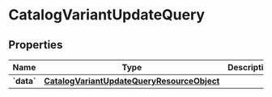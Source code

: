 
# CatalogVariantUpdateQuery

## Properties
| Name | Type | Description | Notes |
| ------------ | ------------- | ------------- | ------------- |
| **&#x60;data&#x60;** | [**CatalogVariantUpdateQueryResourceObject**](CatalogVariantUpdateQueryResourceObject.md) |  |  |



